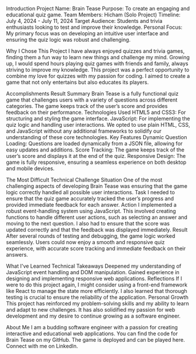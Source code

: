 Introduction
Project Name: Brain Tease
Purpose: To create an engaging and educational quiz game.
Team Members: Hicham (Solo Project)
Timeline: July 4, 2024 - July 11, 2024
Target Audience: Students and trivia enthusiasts looking to test and improve their knowledge.
Personal Focus: My primary focus was on developing an intuitive user interface and ensuring the quiz logic was robust and challenging.

Why I Chose This Project
I have always enjoyed quizzes and trivia games, finding them a fun way to learn new things and challenge my mind. Growing up, I would spend hours playing quiz games with friends and family, always striving to improve my knowledge. This project was a perfect opportunity to combine my love for quizzes with my passion for coding. I aimed to create a game that not only entertains but also educates its players.

Accomplishments
Result Summary
Brain Tease is a fully functional quiz game that challenges users with a variety of questions across different categories. The game keeps track of the user’s score and provides feedback on their performance.
Technologies Used
HTML5 and CSS3: For structuring and styling the game interface.
JavaScript: For implementing the quiz logic and handling user interactions.
We opted to use plain HTML, CSS, and JavaScript without any additional frameworks to solidify our understanding of these core technologies.
Key Features
Dynamic Question Loading: Questions are loaded dynamically from a JSON file, allowing for easy updates and additions.
Score Tracking: The game keeps track of the user’s score and displays it at the end of the quiz.
Responsive Design: The game is fully responsive, ensuring a seamless experience on both desktop and mobile devices.

The Most Difficult Technical Challenge
Situation
One of the most challenging aspects of developing Brain Tease was ensuring that the game logic correctly handled all possible user interactions.
Task
I needed to ensure that the quiz game accurately tracked the user’s progress and provided immediate feedback for each answer.
Action
I implemented a robust event-handling system using JavaScript. This involved creating functions to handle different user actions, such as selecting an answer and moving to the next question. I also had to ensure that the score was updated correctly and that the feedback was displayed immediately.
Result
After several rounds of testing and debugging, the game logic worked seamlessly. Users could now enjoy a smooth and responsive quiz experience, with accurate score tracking and immediate feedback on their answers.

What I've Learned
Technical Takeaways
Deepened my understanding of JavaScript event handling and DOM manipulation.
Gained experience in designing and implementing responsive web applications.
Reflections
If I were to do this project again, I might consider using a front-end framework like React to manage the state more efficiently. I also learned that thorough testing is crucial to ensure the reliability of the application.
Personal Growth
This project has reinforced my problem-solving skills and my ability to learn and adapt to new challenges. It has also solidified my passion for web development and my desire to continue growing as a software engineer.

About Me
I am a budding software engineer with a passion for creating interactive and educational web applications. You can find the code for Brain Tease on my GitHub. The game is deployed and can be played here. Connect with me on LinkedIn.

